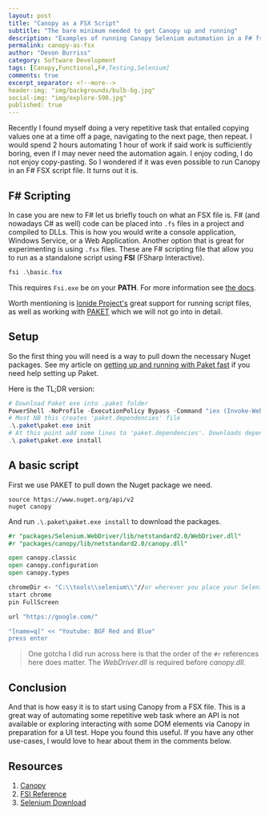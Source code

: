 ```yaml
---
layout: post
title: "Canopy as a FSX Script"
subtitle: "The bare minimum needed to get Canopy up and running"
description: "Examples of running Canopy Selenium automation in a F# fsx script file"
permalink: canopy-as-fsx
author: "Devon Burriss"
category: Software Development
tags: [Canopy,Functional,F#,Testing,Selenium]
comments: true
excerpt_separator: <!--more-->
header-img: "img/backgrounds/bulb-bg.jpg"
social-img: "img/explore-590.jpg"
published: true
---
```

Recently I found myself doing a very repetitive task that entailed copying values one at a time off a page, navigating to the next page, then repeat. I would spend 2 hours automating 1 hour of work if said work is sufficiently boring, even if I may never need the automation again. I enjoy coding, I do not enjoy copy-pasting. So I wondered if it was even possible to run Canopy in an F# FSX script file. It turns out it is.
<!--more-->

## F# Scripting

In case you are new to F# let us briefly touch on what an FSX file is. F# (and nowadays C# as well) code can be placed into `.fs` files in a project and compiled to DLLs. This is how you would write a console application, Windows Service, or a Web Application. Another option that is great for experimenting is using `.fsx` files. These are F# scripting file that allow you to run as a standalone script using **FSI** (FSharp Interactive).

```powershell
fsi .\basic.fsx
```

This requires `Fsi.exe` be on your **PATH**. For more information see [the docs](https://docs.microsoft.com/en-us/dotnet/fsharp/tutorials/fsharp-interactive/).

Worth mentioning is [Ionide Project's](http://ionide.io/) great support for running script files, as well as working with [PAKET](https://fsprojects.github.io/Paket/) which we will not go into in detail.

## Setup

So the first thing you will need is a way to pull down the necessary Nuget packages. See my article on [getting up and running with Paket fast](/up-and-running-with-paket) if you need help setting up Paket.

Here is the TL;DR version:

```powershell
# Download Paket exe into .paket folder
PowerShell -NoProfile -ExecutionPolicy Bypass -Command "iex (Invoke-WebRequest 'https://gist.githubusercontent.com/dburriss/b4075863873b5871d34e32ab1ae42baa/raw/b09c0b3735ef2392dcb3b1be5df0ca109b70d24e/Install-Paket.ps1')"
# Most NB this creates 'paket.dependencies' file
.\.paket\paket.exe init
# At this point add some lines to 'paket.dependencies'. Downloads dependencies.
.\.paket\paket.exe install
```

## A basic script

First we use PAKET to pull down the Nuget package we need.

```text
source https://www.nuget.org/api/v2
nuget canopy
```

And run `.\.paket\paket.exe install` to download the packages.

```fsharp
#r "packages/Selenium.WebDriver/lib/netstandard2.0/WebDriver.dll"
#r "packages/canopy/lib/netstandard2.0/canopy.dll"

open canopy.classic
open canopy.configuration
open canopy.types

chromeDir <- "C:\\tools\\selenium\\"//or wherever you place your Selenium
start chrome
pin FullScreen

url "https://google.com/"

"[name=q]" << "Youtube: BGF Red and Blue"
press enter
```

> One gotcha I did run across here is that the order of the `#r` references here does matter. The *WebDriver.dll* is required before *canopy.dll*.

## Conclusion

And that is how easy it is to start using Canopy from a FSX file. This is a great way of automating some repetitive web task where an API is not available or exploring interacting with some DOM elements via Canopy in preparation for a UI test. Hope you found this useful. If you have any other use-cases, I would love to hear about them in the comments below.

## Resources

1. [Canopy](https://lefthandedgoat.github.io/canopy/)
1. [FSI Reference](https://docs.microsoft.com/en-us/dotnet/fsharp/tutorials/fsharp-interactive/)
1. [Selenium Download](https://www.seleniumhq.org/download/)